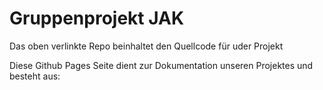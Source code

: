 # Gruppenprojekt JAK

Das oben verlinkte Repo beinhaltet den Quellcode für uder Projekt

Diese Github Pages Seite dient zur Dokumentation unseren Projektes und besteht aus:

